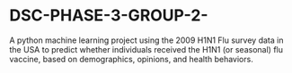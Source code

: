 # DSC-PHASE-3-GROUP-2-
A python machine learning project using the 2009 H1N1 Flu survey data in the USA to predict whether individuals received the H1N1 (or seasonal) flu vaccine, based on demographics, opinions, and health behaviors.
